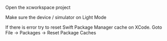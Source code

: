 Open the xcworkspace project

Make sure the device / simulator on Light Mode

If there is error try to reset Swift Package Manager cache on XCode. Goto File -> Packages -> Reset Package Caches
